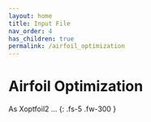 ```yaml
---
layout: home
title: Input File
nav_order: 4
has_children: true
permalink: /airfoil_optimization
---
```


# Airfoil Optimization  

As Xoptfoil2 ... 
{: .fs-5 .fw-300 }
